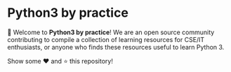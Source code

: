 # Python3 by practice
:wave: Welcome to **Python3 by practice**! We are an open source community contributing to compile a collection of learning resources for CSE/IT enthusiasts, or anyone who finds these resources useful to learn Python 3.

Show some :heart: and :star: this repository!
